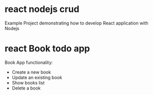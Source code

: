 # react nodejs crud
Example Project demonstrating how to develop React application with Nodejs 

# react Book todo app
Book App functionality: 

- Create a new book
- Update an existing book
- Show books list
- Delete a book
